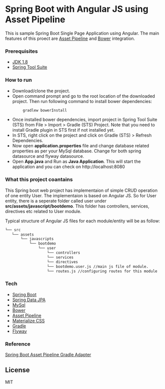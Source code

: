 # Spring Boot with Angular JS using Asset Pipeline

This is sample Spring Boot Single Page Application using Angular. The main features of this proect are [Asset Pipeline] and [Bower] integration.

### Prerequisites
- [JDK 1.8]
- [Spring Tool Suite]

### How to run 

  - Download/clone the project. 
  - Open command prompt and go to the root location of the downloaded project. Then run following command to install bower dependencies:
```sh
        gradlew bowerInstall 
```
  - Once installed bower dependencies, import project in Spring Tool Suite (STS) from File > Import > Gradle (STS) Project. Note that you need to install Gradle plugin in STS first if not installed yet. 
  - In STS, right click on the project and click on Gradle (STS) > Refresh Dependencies.
  - Now open **application.properties** file and change database related properties as per your MySql database. Change for both spring datasource and flyway datasource.
  - Open **App.java** and Run as **Java Application**. This will start the application and you can check on http://localhost:8080

### What this project coantains

This Spring boot web project has implementaion of simple CRUD operation of one entity User. The implementaion is based on Angular JS. So for User entity, there is a seperate folder called user under **src/assets/javascript/bootdemo**. This folder has controllers, services, directives etc related to User module.

Typical structure of Angular JS files for each module/entity will be as follow:
 ```sh
└── src
    └── assets
        └── javascripts
            └── bootdemo
                └── user
                    └── controllers
                    └── services
                    └── directives
                    └── bootdemo.user.js //main js file of module.
                    └── routes.js //configuring routes for this module 
```

### Tech
* [Spring Boot]
* [Spring Data JPA]
* [MySql]
* [Bower]
* [Asset Pipeline]
* [Materialize CSS]
* [Gradle]
* [Flyway]

### Reference
[Spring Boot Asset Pipeline Gradle Adapter]

License
----
MIT



[Spring Boot]: http://projects.spring.io/spring-boot/
[Spring Data JPA]: http://projects.spring.io/spring-data-jpa/
[MySql]: https://www.mysql.com/
[Bower]: http://bower.io/
[Asset Pipeline]: https://github.com/bertramdev/asset-pipeline/tree/master/asset-pipeline-spring-boot
[Materialize CSS]: http://materializecss.com/
[Gradle]: http://gradle.org/
[Flyway]: https://flywaydb.org/
[Spring Boot Asset Pipeline Gradle Adapter]: https://github.com/bertramdev/asset-pipeline/tree/master/asset-pipeline-spring-boot   
[Spring Tool Suite]:https://spring.io/tools
[JDK 1.8]: http://www.oracle.com/technetwork/java/javase/downloads/jdk8-downloads-2133151.html
